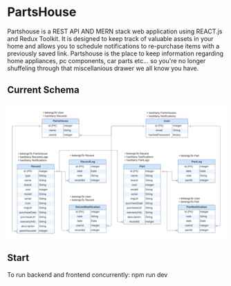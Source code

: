# PartsHouse
Partshouse is a REST API AND MERN stack web application using REACT.js and Redux Toolkit.
It is designed to keep track of valuable assets in your home and allows you to schedule notifications to re-purchase items with a previously saved link. Partshouse is the place to keep information regarding home appliances, pc components, car parts etc...  so you're no longer shuffeling through that miscellanious drawer we all know you have.

## Current Schema
![](./assets/PartsHouseSchema.png)

## Start
To run backend and frontend concurrently:
npm run dev
